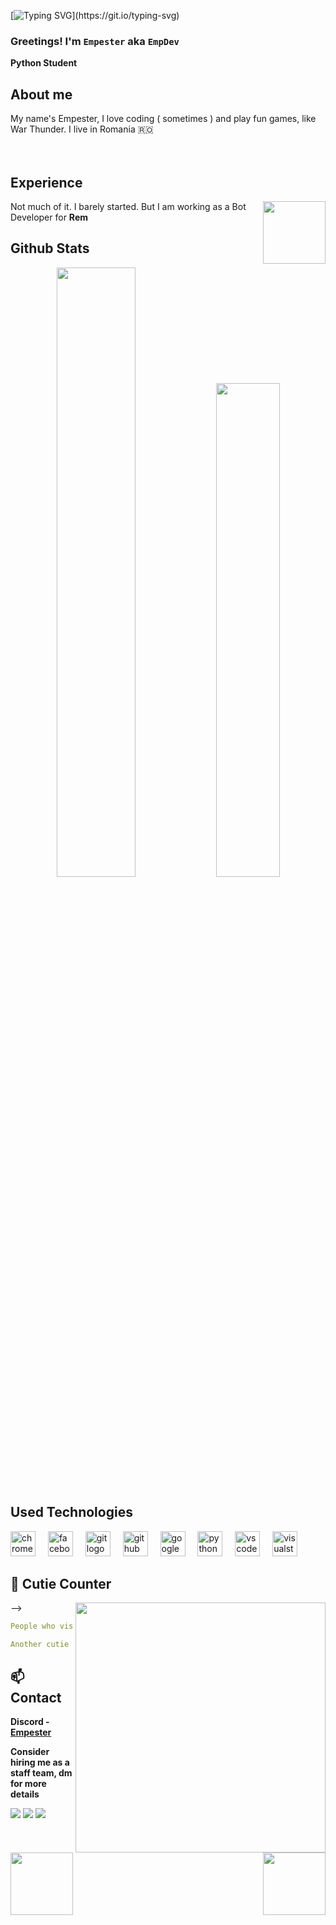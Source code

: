 <div align="center">
<!-- ![](https://typograssy.deno.dev/api?text=お兄ちゃんはおしまい!&l0=none&bg=none&frame=none&speed=100&comment=) -->
<!-- ![](https://typograssy.deno.dev/api?text=お兄ちゃんはおしまい!&l0=none&l1=00cce6&l2=80f1ff&l3=009eb3&l4=caf9ff&bg=none&frame=none&speed=100&comment=) -->

</div>

[![Typing SVG](https://readme-typing-svg.demolab.com?font=Fira+Code&pause=1000&random=true&width=435&lines=Buna+ziua!;Greetings!;Hello!)](https://git.io/typing-svg)

### Greetings! I'm **`Empester`** aka `EmpDev`

**Python Student** 

## **About me**
<a href="https://github.com/empester"><img align="left" width="100"></a>
My name's Empester, I love coding ( sometimes ) and play fun games, like War Thunder. I live in Romania 🇷🇴
<br><br><br>

## **Experience**
<a href="https://github.com/kiyoopoon"><img align="right" width="100" src="https://cdn.discordapp.com/attachments/1077108830862839848/1107004173414830210/105017051_p9.png"></a>
Not much of it. I barely started. But I am working as a Bot Developer for **Rem**

## **Github Stats**
<p align="center"><img width="50%" src="https://github-readme-stats.vercel.app/api?username=kiyoopoon&show_icons=true&count_private=true&theme=react&hide_border=true&bg_color=0D1117"/> <img width="45%" src="https://github-readme-stats.vercel.app/api/top-langs/?username=kiyoopoon&show_icons=true&count_private=true&theme=react&hide_border=true&bg_color=0D1117&layout=compact"/>
</p>

## **Used Technologies**
<p align="center">
<div align="left">
  <img src="https://cdn.jsdelivr.net/gh/devicons/devicon/icons/chrome/chrome-original.svg" height="40" alt="chrome logo"  />
  <img width="12" />
  <img src="https://cdn.jsdelivr.net/gh/devicons/devicon/icons/facebook/facebook-original.svg" height="40" alt="facebook logo"  />
  <img width="12" />
  <img src="https://cdn.jsdelivr.net/gh/devicons/devicon/icons/git/git-original.svg" height="40" alt="git logo"  />
  <img width="12" />
  <img src="https://cdn.jsdelivr.net/gh/devicons/devicon/icons/github/github-original.svg" height="40" alt="github logo"  />
  <img width="12" />
  <img src="https://cdn.jsdelivr.net/gh/devicons/devicon/icons/google/google-original.svg" height="40" alt="google logo"  />
  <img width="12" />
  <img src="https://cdn.jsdelivr.net/gh/devicons/devicon/icons/python/python-original.svg" height="40" alt="python logo"  />
  <img width="12" />
  <img src="https://cdn.jsdelivr.net/gh/devicons/devicon/icons/vscode/vscode-original.svg" height="40" alt="vscode logo"  />
  <img width="12" />
  <img src="https://cdn.jsdelivr.net/gh/devicons/devicon/icons/visualstudio/visualstudio-plain.svg" height="40" alt="visualstudio logo"  />
  <img width="12" />
</div>
</p>

## **🍰 Cutie Counter**
</p> -->
<a href="https://discord.com/users/821755569248403487"><img align="right" width=400 src="https://moe-counter.glitch.me/get/@empester?theme=rule34"></a>
<a href="https://github.com/empester"><img align="left" width="100" src=""></a>

```yaml
People who visit my profile :D

Another cutie has been caught
```
<!-- <br><br><br><br> -->
## **📫 Contact**
<a href="https://github.com/kiyoopoon"><img align="right" width="100" src="https://cdn.discordapp.com/attachments/1077108830862839848/1107004133136945233/105017051_p3.png" /></a>
**Discord - [Empester](https://discord.com/users/821755569248403487)**

**Consider hiring me as a staff team, dm for more details**

[![](https://img.shields.io/github/followers/empester?label=Followers&style=social)](https://github.com/empester)
[![](https://img.shields.io/badge/Discord-7289DA?logo=discord&logoColor=white)](https://discord.com/users/821755569248403487)
[![](https://img.shields.io/badge/Mail-D14836?logo=gmail&logoColor=white)](mailto:empesterz@gmail.com)
